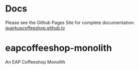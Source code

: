 # Docs
Please see the Github Pages Site for complete documentation: [quarkuscoffeeshop.github.io](https://quarkuscoffeeshop.github.io)


# eapcoffeeshop-monolith
An EAP Coffeeshop Monolith
